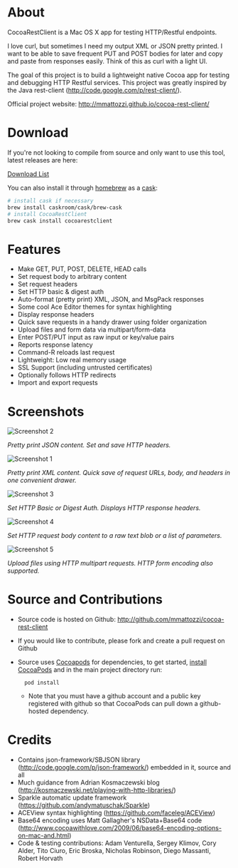 About
=================
CocoaRestClient is a Mac OS X app for testing HTTP/Restful endpoints. 

I love curl, but sometimes I need my output XML or JSON pretty printed. I want to be able to save frequent PUT and POST bodies for later and copy and paste from responses easily. Think of this as curl with a light UI. 

The goal of this project is to build a lightweight native Cocoa app for testing and debugging HTTP Restful services.
This project was greatly inspired by the Java rest-client (http://code.google.com/p/rest-client/). 

Official project website: http://mmattozzi.github.io/cocoa-rest-client/

Download
=================
If you're not looking to compile from source and only want to use this tool, latest releases are here:

[Download List](https://github.com/mmattozzi/cocoa-rest-client/releases)

You can also install it through [homebrew](http://brew.sh/) as a [cask](http://caskroom.io/):

```sh
# install cask if necessary
brew install caskroom/cask/brew-cask
# install CocoaRestClient
brew cask install cocoarestclient
```

Features
=================
* Make GET, PUT, POST, DELETE, HEAD calls
* Set request body to arbitrary content
* Set request headers
* Set HTTP basic & digest auth
* Auto-format (pretty print) XML, JSON, and MsgPack responses
* Some cool Ace Editor themes for syntax highlighting
* Display response headers
* Quick save requests in a handy drawer using folder organization
* Upload files and form data via multipart/form-data
* Enter POST/PUT input as raw input or key/value pairs
* Reports response latency
* Command-R reloads last request
* Lightweight: Low real memory usage
* SSL Support (including untrusted certificates)
* Optionally follows HTTP redirects
* Import and export requests

Screenshots
=================

![Screenshot 2](https://github.com/mmattozzi/cocoa-rest-client/raw/master/screenshots/cocoa-rest-client-2.png)

*Pretty print JSON content. Set and save HTTP headers.*

![Screenshot 1](https://github.com/mmattozzi/cocoa-rest-client/raw/master/screenshots/cocoa-rest-client-1.png)

*Pretty print XML content. Quick save of request URLs, body, and headers in one convenient drawer.*

![Screenshot 3](https://github.com/mmattozzi/cocoa-rest-client/raw/master/screenshots/cocoa-rest-client-3.png)

*Set HTTP Basic or Digest Auth. Displays HTTP response headers.*

![Screenshot 4](https://github.com/mmattozzi/cocoa-rest-client/raw/master/screenshots/cocoa-rest-client-4.png)

*Set HTTP request body content to a raw text blob or a list of parameters.*

![Screenshot 5](https://github.com/mmattozzi/cocoa-rest-client/raw/master/screenshots/cocoa-rest-client-5.png)

*Upload files using HTTP multipart requests. HTTP form encoding also supported.*

Source and Contributions
=================
* Source code is hosted on Github: http://github.com/mmattozzi/cocoa-rest-client
* If you would like to contribute, please fork and create a pull request on Github 
* Source uses [Cocoapods](http://cocoapods.org/) for dependencies, to get started, [install CocoaPods](http://guides.cocoapods.org/using/getting-started.html) and in the main project directory run:
    
    ```
      pod install
    ```
  * Note that you must have a github account and a public key registered with github so that CocoaPods can pull down a github-hosted dependency. 

Credits
=================
* Contains json-framework/SBJSON library (http://code.google.com/p/json-framework/) embedded in it, source and all
* Much guidance from Adrian Kosmaczewski blog (http://kosmaczewski.net/playing-with-http-libraries/)
* Sparkle automatic update framework (https://github.com/andymatuschak/Sparkle)
* ACEView syntax highlighting (https://github.com/faceleg/ACEView)
* Base64 encoding uses Matt Gallagher's NSData+Base64 code (http://www.cocoawithlove.com/2009/06/base64-encoding-options-on-mac-and.html)
* Code & testing contributions: Adam Venturella, Sergey Klimov, Cory Alder, Tito Ciuro, Eric Broska, Nicholas Robinson, Diego Massanti, Robert Horvath

